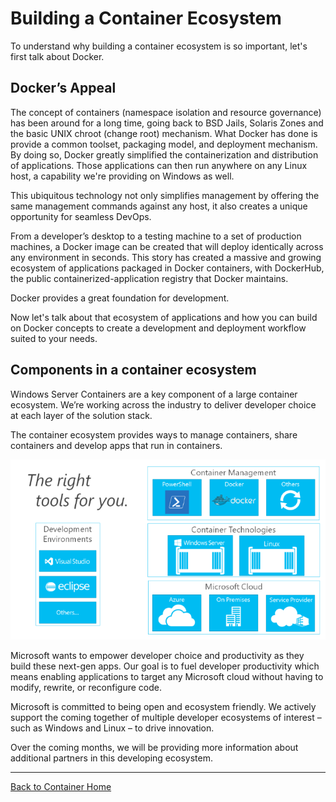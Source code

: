 ﻿# Building a Container Ecosystem

To understand why building a container ecosystem is so important, let's first talk about Docker.

## Docker’s Appeal

The concept of containers (namespace isolation and resource governance) has been around for a long time, going back to BSD Jails, Solaris Zones and the basic UNIX chroot (change root) mechanism.   What Docker has done is provide a common toolset, packaging model, and deployment mechanism.  By doing so, Docker greatly simplified the containerization and distribution of applications.  Those applications can then run anywhere on any Linux host, a capability we're providing on Windows as well.

This ubiquitous technology not only simplifies management by offering the same management commands against any host, it also creates a unique opportunity for seamless DevOps.

From a developer’s desktop to a testing machine to a set of production machines, a Docker image can be created that will deploy identically across any environment in seconds. This story has created a massive and growing ecosystem of applications packaged in Docker containers, with DockerHub, the public containerized-application registry that Docker maintains.

Docker provides a great foundation for development.

Now let's talk about that ecosystem of applications and how you can build on Docker concepts to create a development and deployment workflow suited to your needs.


## Components in a container ecosystem

Windows Server Containers are a key component of a large container ecosystem. We’re working across the industry to deliver developer choice at each layer of the solution stack.

The container ecosystem provides ways to manage containers, share containers and develop apps that run in containers.

![](media/containerEcosystem.png)


Microsoft wants to empower developer choice and productivity as they build these next-gen apps.  Our goal is to fuel developer productivity which means enabling applications to target any Microsoft cloud without having to modify, rewrite, or reconfigure code.

Microsoft is committed to being open and ecosystem friendly.  We actively support the coming together of multiple developer ecosystems of interest – such as Windows and Linux – to drive innovation.

Over the coming months, we will be providing more information about additional partners in this developing ecosystem.

-------------------
[Back to Container Home](../containers_welcome.md)
